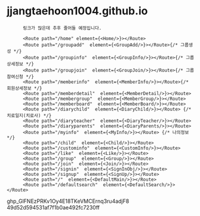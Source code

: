 # jjangtaehoon1004.github.io
          
          링크가 많은데 추후 줄어들 예정입니다.
          
          <Route path="/home" element={<Home/>}></Route>
          <Route path="/groupadd"  element={<GroupAdd/>}></Route>{/* 그룹생성 */}
          <Route path="/groupinfo"  element={<GroupInfo/>}></Route>{/* 그룹상세정보 */}
          <Route path="/groupjoin"  element={<GroupJoin/>}></Route>{/* 그룹참여신청 */}
          <Route path="/memberinfo"  element={<MemberInfo/>}></Route>{/* 회원상세정보 */}
          <Route path="/memberdetail"  element={<MemberDetail/>}></Route>
          <Route path="/membergroup"  element={<MemberGroup/>}></Route>
          <Route path="/memberboard"  element={<MemberBoard/>}></Route>
          <Route path="/diarychild"  element={<DiaryChild/>}></Route> {/* 치료일지(치료사) */}
          <Route path="/diaryteacher"  element={<DiaryTeacher/>}></Route>
          <Route path="/diaryparents"  element={<DiaryParents/>}></Route>
          <Route path="/myinfo"  element={<MyInfo/>}></Route> {/* 나의정보 */}
          <Route path="/child"  element={<Child/>}></Route>
          <Route path="/custominfo"  element={<CustomInfo/>}></Route>
          <Route path="/like"  element={<Like/>}></Route>
          <Route path="/group"  element={<Group/>}></Route>
          <Route path="/join"  element={<Join/>}></Route>
          <Route path="/signin"  element={<SignInObj/>}></Route>
          <Route path="/signup"  element={<SignUp/>}></Route>
          <Route path="/"  element={<DefaultMain/>}></Route>
          <Route path="/defaultsearch"  element={<DefaultSearch/>}></Route>
          
   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
49d52d594531af7f1b0ae492fc7230ff
